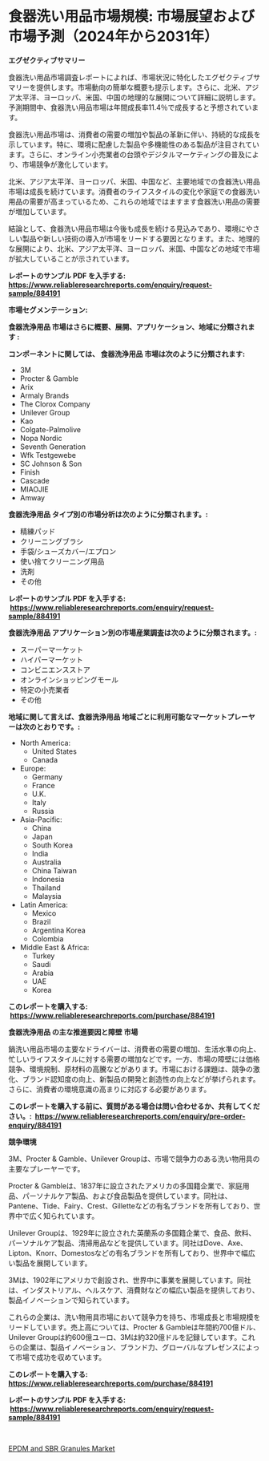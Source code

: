 <p><h1>食器洗い用品市場規模: 市場展望および市場予測（2024年から2031年）</h1></p><p><strong>エグゼクティブサマリー</strong></p>
<p><p>食器洗い用品市場調査レポートによれば、市場状況に特化したエグゼクティブサマリーを提供します。市場動向の簡単な概要も提示します。さらに、北米、アジア太平洋、ヨーロッパ、米国、中国の地理的な展開について詳細に説明します。予測期間中、食器洗い用品市場は年間成長率11.4％で成長すると予想されています。</p><p>食器洗い用品市場は、消費者の需要の増加や製品の革新に伴い、持続的な成長を示しています。特に、環境に配慮した製品や多機能性のある製品が注目されています。さらに、オンライン小売業者の台頭やデジタルマーケティングの普及により、市場競争が激化しています。</p><p>北米、アジア太平洋、ヨーロッパ、米国、中国など、主要地域での食器洗い用品市場は成長を続けています。消費者のライフスタイルの変化や家庭での食器洗い用品の需要が高まっているため、これらの地域ではますます食器洗い用品の需要が増加しています。</p><p>結論として、食器洗い用品市場は今後も成長を続ける見込みであり、環境にやさしい製品や新しい技術の導入が市場をリードする要因となります。また、地理的な展開により、北米、アジア太平洋、ヨーロッパ、米国、中国などの地域で市場が拡大していることが示されています。</p></p>
<p><strong>レポートのサンプル PDF を入手する: <a href="https://www.reliableresearchreports.com/enquiry/request-sample/884191">https://www.reliableresearchreports.com/enquiry/request-sample/884191</a></strong></p>
<p><strong>市場セグメンテーション:</strong></p>
<p><strong> 食器洗浄用品 市場はさらに概要、展開、アプリケーション、地域に分類されます :</strong></p>
<p><strong>コンポーネントに関しては、 食器洗浄用品 市場は次のように分類されます: &nbsp;</strong></p>
<p><ul><li>3M</li><li>Procter & Gamble</li><li>Arix</li><li>Armaly Brands</li><li>The Clorox Company</li><li>Unilever Group</li><li>Kao</li><li>Colgate-Palmolive</li><li>Nopa Nordic</li><li>Seventh Generation</li><li>Wfk Testgewebe</li><li>SC Johnson & Son</li><li>Finish</li><li>Cascade</li><li>MIAOJIE</li><li>Amway</li></ul></p>
<p><strong> 食器洗浄用品 タイプ別の市場分析は次のように分類されます。:</strong></p>
<p><ul><li>精練パッド</li><li>クリーニングブラシ</li><li>手袋/シューズカバー/エプロン</li><li>使い捨てクリーニング用品</li><li>洗剤</li><li>その他</li></ul></p>
<p><strong>レポートのサンプル PDF を入手する: &nbsp;<a href="https://www.reliableresearchreports.com/enquiry/request-sample/884191">https://www.reliableresearchreports.com/enquiry/request-sample/884191</a></strong></p>
<p><strong> 食器洗浄用品 アプリケーション別の市場産業調査は次のように分類されます。:</strong></p>
<p><ul><li>スーパーマーケット</li><li>ハイパーマーケット</li><li>コンビニエンスストア</li><li>オンラインショッピングモール</li><li>特定の小売業者</li><li>その他</li></ul></p>
<p><strong>地域に関して言えば、食器洗浄用品 地域ごとに利用可能なマーケットプレーヤーは次のとおりです。:</strong></p>
<p><ul>
    <li>
        North America:
        <ul>
            <li>United States</li>
            <li>Canada</li>
        </ul>
    </li>
    <li>
        Europe:
        <ul>
            <li>Germany</li>
            <li>France</li>
            <li>U.K.</li>
            <li>Italy</li>
            <li>Russia</li>
        </ul>
    </li>
    <li>
        Asia-Pacific:
        <ul>
            <li>China</li>
            <li>Japan</li>
            <li>South Korea</li>
            <li>India</li>
            <li>Australia</li>
            <li>China Taiwan</li>
            <li>Indonesia</li>
            <li>Thailand</li>
            <li>Malaysia</li>
        </ul>
    </li>
    <li>
        Latin America:
        <ul>
            <li>Mexico</li>
            <li>Brazil</li>
            <li>Argentina Korea</li>
            <li>Colombia</li>
        </ul>
    </li>
    <li>
        Middle East & Africa:
        <ul>
            <li>Turkey</li>
            <li>Saudi</li>
            <li>Arabia</li>
            <li>UAE</li>
            <li>Korea</li>
        </ul>
    </li>
    </ul></p>
<p><strong>このレポートを購入する: &nbsp;<a href="https://www.reliableresearchreports.com/purchase/884191">https://www.reliableresearchreports.com/purchase/884191</a></strong></p>
<p><strong>食器洗浄用品 の主な推進要因と障壁 市場</strong></p>
<p><p>鍋洗い用品市場の主要なドライバーは、消費者の需要の増加、生活水準の向上、忙しいライフスタイルに対する需要の増加などです。一方、市場の障壁には価格競争、環境規制、原材料の高騰などがあります。市場における課題は、競争の激化、ブランド認知度の向上、新製品の開発と創造性の向上などが挙げられます。さらに、消費者の環境意識の高まりに対応する必要があります。</p></p>
<p><strong>このレポートを購入する前に、質問がある場合は問い合わせるか、共有してください。:&nbsp; <a href="https://www.reliableresearchreports.com/enquiry/pre-order-enquiry/884191">https://www.reliableresearchreports.com/enquiry/pre-order-enquiry/884191</a></strong></p>
<p><strong>競争環境</strong></p>
<p><p>3M、Procter & Gamble、Unilever Groupは、市場で競争力のある洗い物用具の主要なプレーヤーです。</p><p>Procter & Gambleは、1837年に設立されたアメリカの多国籍企業で、家庭用品、パーソナルケア製品、および食品製品を提供しています。同社は、Pantene、Tide、Fairy、Crest、Gilletteなどの有名ブランドを所有しており、世界中で広く知られています。</p><p>Unilever Groupは、1929年に設立された英蘭系の多国籍企業で、食品、飲料、パーソナルケア製品、清掃用品などを提供しています。同社はDove、Axe、Lipton、Knorr、Domestosなどの有名ブランドを所有しており、世界中で幅広い製品を展開しています。</p><p>3Mは、1902年にアメリカで創設され、世界中に事業を展開しています。同社は、インダストリアル、ヘルスケア、消費財などの幅広い製品を提供しており、製品イノベーションで知られています。</p><p>これらの企業は、洗い物用具市場において競争力を持ち、市場成長と市場規模をリードしています。売上高については、Procter & Gambleは年間約700億ドル、Unilever Groupは約600億ユーロ、3Mは約320億ドルを記録しています。これらの企業は、製品イノベーション、ブランド力、グローバルなプレゼンスによって市場で成功を収めています。</p></p>
<p><strong>このレポートを購入する: &nbsp; <a href="https://www.reliableresearchreports.com/purchase/884191">https://www.reliableresearchreports.com/purchase/884191</a></strong></p>
<p><strong>レポートのサンプル PDF を入手する: &nbsp;<a href="https://www.reliableresearchreports.com/enquiry/request-sample/884191">https://www.reliableresearchreports.com/enquiry/request-sample/884191</a></strong><strong></strong></p>
<p>&nbsp;</p>
<p><p><a href="https://circular-yam-9b9.notion.site/EPDM-and-SBR-Granules-Market-Share-Market-New-Trends-Analysis-Report-By-Type-By-Application-By-E-d106fa9930a7417db23c72dd086dc70e">EPDM and SBR Granules Market</a></p></p>